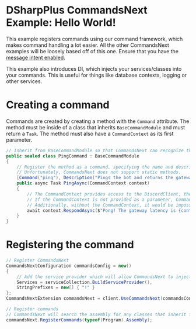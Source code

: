 # DSharpPlus CommandsNext Example: Hello World!
This example registers commands using our command framework, which makes command handling a lot easier. All the other CommandsNext examples will be loosely based off of this one. Ensure that you have the [message intent enabled](https://discord.com/developers/docs/change-log#message-content-is-a-privileged-intent).

This example also introduces DI, which injects your services/classes into your commands. This is useful for things like database contexts, logging or other services.

# Creating a command
Commands are created by creating a method with the `Command` attribute. The method must be inside of a class that inherits `BaseCommandModule` and must return a `Task`. The method must also have a `CommandContext` as its first parameter.

```cs
// Inherit from BaseCommandModule so that CommandsNext can recognize this class as a command.
public sealed class PingCommand : BaseCommandModule
{
    // Register the method as a command, specifying the name and description.
    // Unfortunately, CommandsNext does not support static methods.
    [Command("ping"), Description("Pings the bot and returns the gateway latency."), Aliases("pong")]
    public async Task PingAsync(CommandContext context)
    {
        // The CommandContext provides access to the DiscordClient, the message, the channel, etc.
        // If the CommandContext is not provided as a parameter, CommandsNext will ignore the method.
        // Additionally, without the CommandContext, it would be impossible to respond to the user.
        await context.RespondAsync($"Pong! The gateway latency is {context.Client.Ping}ms.");
    }
}
```

# Registering the command
```cs
// Register CommandsNext
CommandsNextConfiguration commandsConfig = new()
{
    // Add the service provider which will allow CommandsNext to inject the Random instance.
    Services = serviceCollection.BuildServiceProvider(),
    StringPrefixes = new[] { "!" }
};
CommandsNextExtension commandsNext = client.UseCommandsNext(commandsConfig);

// Register commands
// CommandsNext will search the assembly for any classes that inherit from BaseCommandModule and register them as commands.
commandsNext.RegisterCommands(typeof(Program).Assembly);
```